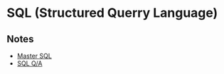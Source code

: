 # SQL (Structured Querry Language)

## Notes

- [Master SQL](https://github.com/fahadraisfahad/Notes/blob/main/Database/Master%20SQL%20in%2016%20Pages.pdf)
- [SQL Q/A](https://github.com/fahadraisfahad/Notes/blob/main/Database/Sql%20Questions%20and%20Answers.pdf)


